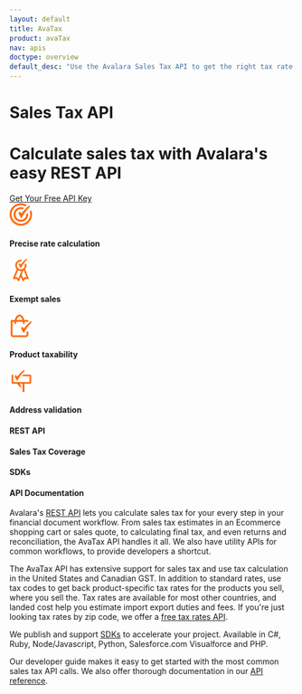 ```yaml
---
layout: default
title: AvaTax
product: avaTax
nav: apis
doctype: overview
default_desc: "Use the Avalara Sales Tax API to get the right tax rate for every product you sell. Our REST API is easy to use. Get started now."
---
```


<div class="row bg-map">
  <div class="col-md-6 col-md-offset-3 text-center">
    <h1 class="h1p">Sales Tax API</h1>
    <h1>Calculate sales tax with Avalara's easy REST API</h1>
  </div>
  <div class="col-xs-offset-2 col-xs-8 text-center btn-callout"><a href="/avatax/signup" role="button">Get Your Free API Key</a></div>
</div>
<div class="row border-top padding-top">
  <div class="col-md-8 col-md-offset-2 text-center">
    <div class="row">
        <div class="col-xs-3">
            <img src="/public/images/devdot/DevDotSvgGAssets_TaxCaLculation.svg" width="40" alt="precise rate calculation" />
            <h4>Precise rate calculation</h4>
        </div>
        <div class="col-xs-3">
            <img src="/public/images/devdot/DevDotSvgGAssets_Exemptions.svg" width="40" alt="exempt sales" />
            <h4>Exempt sales</h4>
        </div>
        <div class="col-xs-3">
            <img src="/public/images/devdot/DevDotSvgGAssets_ProductTaxability.svg" width="40" alt="product taxability" />
            <h4>Product taxability</h4>
        </div>
        <div class="col-xs-3">
            <img src="/public/images/devdot/DevDotSvgGAssets_AddressValidation.svg" width="40" alt="address validation" />
            <h4>Address validation</h4>
        </div>
    </div>
  </div>
</div>
<div class="row border-top padding-top hidden-xs">
  <div class="col-md-8 col-md-offset-2 text-center">
    <div class="row">
        <div class="col-md-3">
            <h4 class="text-left">REST API</h4>
        </div>
        <div class="col-md-3">
            <h4 class="text-left">Sales Tax Coverage</h4>
        </div>
        <div class="col-md-3">
            <h4 class="text-left">SDKs</h4>
        </div>
        <div class="col-md-3">
            <h4 class="text-left">API Documentation</h4>
        </div>
    </div>
    <div class="row">
        <div class="col-md-3">
            <p class="text-left">Avalara's <a href="https://developer.avalara.com/avatax/dev-guide/">REST API</a> lets you calculate sales tax for your every step in your financial document workflow. From sales tax estimates in an Ecommerce shopping cart or sales quote, to calculating final tax, and even returns and reconciliation, the AvaTax API handles it all. We also have utility APIs for common workflows, to provide developers a shortcut.</p>
        </div>
        <div class="col-md-3">
            <p class="text-left">The AvaTax API has extensive support for sales tax and use tax calculation in the United States and Canadian GST. In addition to standard rates, use tax codes to get back product-specific tax rates for the products you sell, where you sell the. Tax rates are available for most other countries, and landed cost help you estimate import  export duties and fees. If you're just looking tax rates by zip code, we offer a <a href="https://developer.avalara.com/api-reference/avatax/rest/v2/methods/Free/">free tax rates API</a>.</p>
        </div>
        <div class="col-md-3">
            <p class="text-left">We publish and support <a href="https://developer.avalara.com/sdk/">SDKs</a> to accelerate your project. Available in C#, Ruby, Node/Javascript, Python, Salesforce.com Visualforce and PHP.</p>
        </div>
        <div class="col-md-3">
            <p class="text-left">Our developer guide makes it easy to get started with the most common sales tax API calls. We also offer thorough documentation in our <a href="https://developer.avalara.com/api-reference/avatax/rest/v2/">API reference</a>.</p>
        </div>
    </div>
  </div>
</div>
